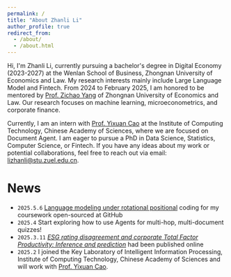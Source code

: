 ```yaml
---
permalink: /
title: "About Zhanli Li"
author_profile: true
redirect_from: 
  - /about/
  - /about.html
---
```


Hi, I'm Zhanli Li, currently pursuing a bachelor's degree in Digital Economy (2023-2027) at the Wenlan School of Business, Zhongnan University of Economics and Law. My research interests mainly include Large Language Model and Fintech. From 2024 to February 2025, I am honored to be mentored by [Prof. Zichao Yang](www.yzc.me) of Zhongnan University of Economics and Law. Our research focuses on machine learning, microeconometrics, and corporate finance.

Currently, I am an intern with [Prof. Yixuan Cao](https://yixuancao.github.io/) at the Institute of Computing Technology, Chinese Academy of Sciences, where we are focused on Document Agent. I am eager to pursue a PhD in Data Science, Statistics, Computer Science, or Fintech. If you have any ideas about my work or potential collaborations, feel free to reach out via email: lizhanli@stu.zuel.edu.cn.

# News
- `2025.5.6` [Language modeling under rotational positional](https://github.com/Zhanli-Li/ROPE_BERT) coding for my coursework open-sourced at GitHub
- `2025.4` Start exploring how to use Agents for multi-hop, multi-document quizzes!
- `2025.3.11` *[ESG rating disagreement and corporate Total Factor Productivity: Inference and prediction](https://www.sciencedirect.com/science/article/abs/pii/S1544612325003903)* had been published online
- `2025.2` I joined the Key Laboratory of Intelligent Information Processing, Institute of Computing Technology, Chinese Academy of Sciences and will work with [Prof. Yixuan Cao](https://yixuancao.github.io/).
